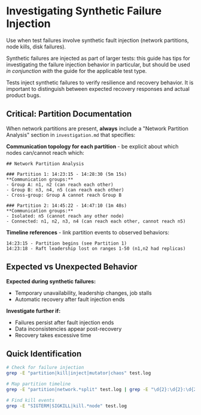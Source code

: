 # Investigating Synthetic Failure Injection

Use when test failures involve synthetic fault injection (network partitions, node kills, disk failures).

Synthetic failures are injected as part of larger tests: this guide has tips for investigating the
failure injection behavior in particular, but should be used *in conjunction with* the guide for the
applicable test type.

Tests inject synthetic failures to verify resilience and recovery behavior. It is important to
distinguish between expected recovery responses and actual product bugs.

## Critical: Partition Documentation

When network partitions are present, **always** include a "Network Partition Analysis" section in
`investigation.md` that specifies:

**Communication topology for each partition** - be explicit about which nodes can/cannot reach
which:
```
## Network Partition Analysis

### Partition 1: 14:23:15 - 14:28:30 (5m 15s)
**Communication groups:**
- Group A: n1, n2 (can reach each other)  
- Group B: n3, n4, n5 (can reach each other)
- Cross-group: Group A cannot reach Group B

### Partition 2: 14:45:22 - 14:47:10 (1m 48s)
**Communication groups:**
- Isolated: n5 (cannot reach any other node)
- Connected: n1, n2, n3, n4 (can reach each other, cannot reach n5)
```

**Timeline references** - link partition events to observed behaviors:
```
14:23:15 - Partition begins (see Partition 1)
14:23:18 - Raft leadership lost on ranges 1-50 (n1,n2 had replicas)
```

## Expected vs Unexpected Behavior

**Expected during synthetic failures:**
- Temporary unavailability, leadership changes, job stalls
- Automatic recovery after fault injection ends

**Investigate further if:**
- Failures persist after fault injection ends
- Data inconsistencies appear post-recovery
- Recovery takes excessive time

## Quick Identification

```bash
# Check for failure injection
grep -E "partition|kill|inject|mutator|chaos" test.log

# Map partition timeline  
grep -E "partition|network.*split" test.log | grep -E "\d{2}:\d{2}:\d{2}"

# Find kill events
grep -E "SIGTERM|SIGKILL|kill.*node" test.log
```